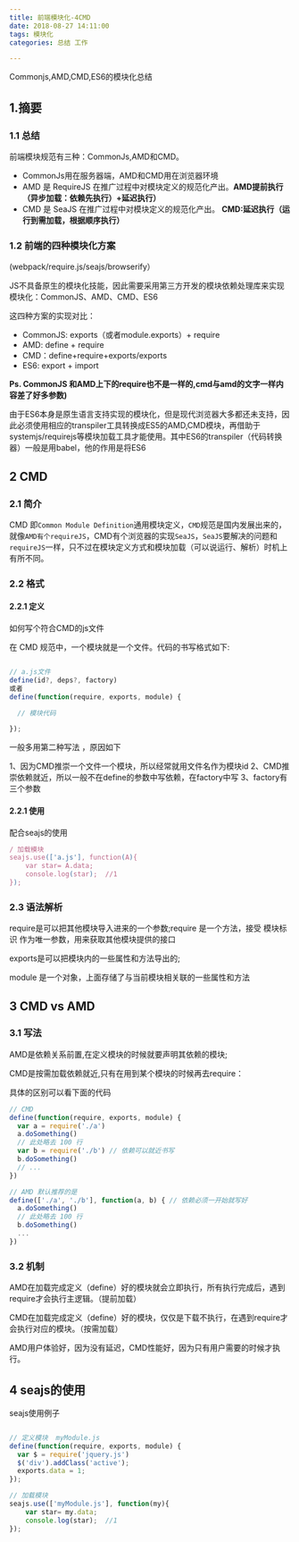 ```yaml
---
title: 前端模块化-4CMD
date: 2018-08-27 14:11:00
tags: 模块化
categories: 总结 工作

---
```

 Commonjs,AMD,CMD,ES6的模块化总结
<!-- more -->


## 1.摘要
### 1.1 总结
    
前端模块规范有三种：CommonJs,AMD和CMD。

- CommonJs用在服务器端，AMD和CMD用在浏览器环境
- AMD 是 RequireJS 在推广过程中对模块定义的规范化产出。**AMD提前执行（异步加载：依赖先执行）+延迟执行）**
- CMD 是 SeaJS 在推广过程中对模块定义的规范化产出。 **CMD:延迟执行（运行到需加载，根据顺序执行）**


### 1.2  前端的四种模块化方案

(webpack/require.js/seajs/browserify）

JS不具备原生的模块化技能，因此需要采用第三方开发的模块依赖处理库来实现模块化：CommonJS、AMD、CMD、ES6

这四种方案的实现对比：

- CommonJS:  exports（或者module.exports）+ require 
- AMD: define + require 
- CMD：define+require+exports/exports 
- ES6: export + import


**Ps. CommonJS 和AMD上下的require也不是一样的,cmd与amd的文字一样内容差了好多参数)**

由于ES6本身是原生语言支持实现的模块化，但是现代浏览器大多都还未支持，因此必须使用相应的transpiler工具转换成ES5的AMD,CMD模块，再借助于systemjs/requirejs等模块加载工具才能使用。其中ES6的transpiler（代码转换器）一般是用babel，他的作用是将ES6


## 2 CMD

### 2.1 简介

CMD 即`Common Module Definition`通用模块定义，`CMD`规范是国内发展出来的，就像`AMD有个requireJS`，CMD有个浏览器的实现`SeaJS`，`SeaJS`要解决的问题和`requireJS`一样，只不过在模块定义方式和模块加载（可以说运行、解析）时机上有所不同。



### 2.2 格式

#### 2.2.1 定义

如何写个符合CMD的js文件

在 CMD 规范中，一个模块就是一个文件。代码的书写格式如下:
```javascript

// a.js文件
define(id?, deps?, factory)
或者
define(function(require, exports, module) {

  // 模块代码

});

```

一般多用第二种写法 ，原因如下

1、因为CMD推崇一个文件一个模块，所以经常就用文件名作为模块id
2、CMD推崇依赖就近，所以一般不在define的参数中写依赖，在factory中写
3、factory有三个参数

#### 2.2.1 使用

配合seajs的使用
```javascript
/ 加载模块
seajs.use(['a.js'], function(A){
    var star= A.data;
    console.log(star);  //1
});
```


### 2.3 语法解析


require是可以把其他模块导入进来的一个参数;require 是一个方法，接受 模块标识 作为唯一参数，用来获取其他模块提供的接口

exports是可以把模块内的一些属性和方法导出的;

module 是一个对象，上面存储了与当前模块相关联的一些属性和方法


## 3 CMD vs AMD

### 3.1 写法

AMD是依赖关系前置,在定义模块的时候就要声明其依赖的模块;

CMD是按需加载依赖就近,只有在用到某个模块的时候再去require：

具体的区别可以看下面的代码

```javascript
// CMD
define(function(require, exports, module) {
  var a = require('./a')
  a.doSomething()
  // 此处略去 100 行
  var b = require('./b') // 依赖可以就近书写
  b.doSomething()
  // ... 
})

```

```javascript
// AMD 默认推荐的是
define(['./a', './b'], function(a, b) { // 依赖必须一开始就写好
  a.doSomething()
  // 此处略去 100 行
  b.doSomething()
  ...
}) 

```



### 3.2 机制

AMD在加载完成定义（define）好的模块就会立即执行，所有执行完成后，遇到require才会执行主逻辑。（提前加载）

CMD在加载完成定义（define）好的模块，仅仅是下载不执行，在遇到require才会执行对应的模块。（按需加载）

AMD用户体验好，因为没有延迟，CMD性能好，因为只有用户需要的时候才执行。


## 4 seajs的使用

seajs使用例子


```javascript

// 定义模块  myModule.js
define(function(require, exports, module) {
  var $ = require('jquery.js')
  $('div').addClass('active');
  exports.data = 1;
});

// 加载模块
seajs.use(['myModule.js'], function(my){
    var star= my.data;
    console.log(star);  //1
});

```